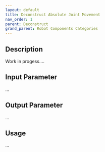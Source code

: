 ```yaml
---
layout: default
title: Deconstruct Absolute Joint Movement
nav_order: 1
parent: Deconstruct
grand_parent: Robot Components Categories
---
```


## Description

Work in progess....

## Input Parameter

...

## Output Parameter

...

## Usage

...
